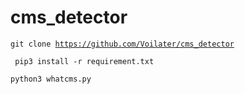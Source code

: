 # cms_detector


<code>git clone https://github.com/Voilater/cms_detector
  </code>
  
  
  <code> pip3 install -r requirement.txt
  </code>
  
  <code>python3 whatcms.py
  </code>

